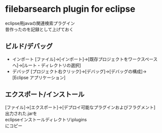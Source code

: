 # filebarsearch plugin for eclipse
eclipse用javaの関連検索プラグイン  
昔作ったのを記録として上げておく  

## ビルド/デバッグ
- インポート
[ファイル]->[インポート]->[既存プロジェクトをワークスペースへ]->[ルート・ディレクトリの選択]  
- デバッグ
[プロジェクト右クリック]->[デバッグ]->[デバッグの構成]->[Eclipse アプリケーション]  

## エクスポート/インストール
[ファイル]->[エクスポート]->[デプロイ可能なプラグインおよびフラグメント]  
出力された.jarを  
eclipseインストールディレクトリ\plugins  
にコピー  
